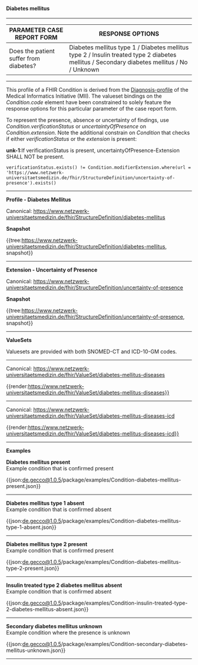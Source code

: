 #### Diabetes mellitus

---

| PARAMETER CASE REPORT FORM | RESPONSE OPTIONS |
|--------------|-----------|
| Does the patient suffer from diabetes? | Diabetes mellitus type 1 / Diabetes mellitus type 2 / Insulin treated type 2 diabetes mellitus / Secondary diabetes mellitus / No / Unknown | 

---

This profile of a FHIR Condition is derived from the [Diagnosis-profile](https://simplifier.net/packages/de.medizininformatikinitiative.kerndatensatz.diagnose/2.0.0-alpha3/files/402364) of the Medical Informatics Initiative (MII). The valueset bindings on the *Condition.code* element have been constrained to solely feature the response options for this particular parameter of the case report form. 

To represent the presence, absence or uncertainty of findings, use *Condition.verificationStatus* or *uncertaintyOfPresence* on *Condition.extension*. Note the additional constrain on *Condition* that checks if either *verificationStatus* or the *extension* is present:
<br> 

**unk-1**:If verificationStatus is present, uncertaintyOfPresence-Extension SHALL NOT be present.

`verificationStatus.exists() != Condition.modifierExtension.where(url = 'https://www.netzwerk-universitaetsmedizin.de/fhir/StructureDefinition/uncertainty-of-presence').exists()`

---

**Profile - Diabetes Mellitus**

Canonical: https://www.netzwerk-universitaetsmedizin.de/fhir/StructureDefinition/diabetes-mellitus

**Snapshot**

{{tree:https://www.netzwerk-universitaetsmedizin.de/fhir/StructureDefinition/diabetes-mellitus, snapshot}}

---

**Extension - Uncertainty of Presence**

Canonical: https://www.netzwerk-universitaetsmedizin.de/fhir/StructureDefinition/uncertainty-of-presence

**Snapshot**

{{tree:https://www.netzwerk-universitaetsmedizin.de/fhir/StructureDefinition/uncertainty-of-presence, snapshot}}

---

**ValueSets**

Valuesets are provided with both SNOMED-CT and ICD-10-GM codes.

---

Canonical: https://www.netzwerk-universitaetsmedizin.de/fhir/ValueSet/diabetes-mellitus-diseases

{{render:https://www.netzwerk-universitaetsmedizin.de/fhir/ValueSet/diabetes-mellitus-diseases}}

---

Canonical: https://www.netzwerk-universitaetsmedizin.de/fhir/ValueSet/diabetes-mellitus-diseases-icd

{{render:https://www.netzwerk-universitaetsmedizin.de/fhir/ValueSet/diabetes-mellitus-diseases-icd}}

---

**Examples**

**Diabetes mellitus present**
<br>
Example condition that is confirmed present 

{{json:de.gecco@1.0.5/package/examples/Condition-diabetes-mellitus-present.json}} 

---

**Diabetes mellitus type 1 absent**
<br>
Example condition that is confirmed absent

{{json:de.gecco@1.0.5/package/examples/Condition-diabetes-mellitus-type-1-absent.json}} 

---

**Diabetes mellitus type 2 present**
<br>
Example condition that is confirmed present 

{{json:de.gecco@1.0.5/package/examples/Condition-diabetes-mellitus-type-2-present.json}} 

---

**Insulin treated type 2 diabetes mellitus absent**
<br>
Example condition that is confirmed absent

{{json:de.gecco@1.0.5/package/examples/Condition-insulin-treated-type-2-diabetes-mellitus-absent.json}} 

---

**Secondary diabetes mellitus unknown**
<br>
Example condition where the presence is unknown

{{json:de.gecco@1.0.5/package/examples/Condition-secondary-diabetes-mellitus-unknown.json}}

---